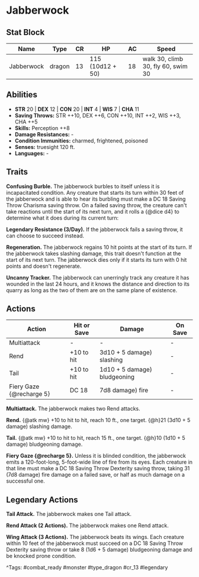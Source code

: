 # Jabberwock

## Stat Block

| Name | Type | CR | HP | AC | Speed |
|------|------|----|----|----|-------|
| Jabberwock | dragon | 13 | 115 (10d12 + 50) | 18 | walk 30, climb 30, fly 60, swim 30 |

## Abilities

- **STR** 20 | **DEX** 12 | **CON** 20 | **INT** 4 | **WIS** 7 | **CHA** 11
- **Saving Throws:** STR ++10, DEX ++6, CON ++10, INT ++2, WIS ++3, CHA ++5  
- **Skills:** Perception ++8  
- **Damage Resistances:** -  
- **Condition Immunities:** charmed, frightened, poisoned  
- **Senses:** truesight 120 ft.  
- **Languages:** -

## Traits

**Confusing Burble.** The jabberwock burbles to itself unless it is incapacitated condition. Any creature that starts its turn within 30 feet of the jabberwock and is able to hear its burbling must make a DC 18 Saving Throw Charisma saving throw. On a failed saving throw, the creature can't take reactions until the start of its next turn, and it rolls a {@dice d4} to determine what it does during its current turn:

**Legendary Resistance (3/Day).** If the jabberwock fails a saving throw, it can choose to succeed instead.

**Regeneration.** The jabberwock regains 10 hit points at the start of its turn. If the jabberwock takes slashing damage, this trait doesn't function at the start of its next turn. The jabberwock dies only if it starts its turn with 0 hit points and doesn't regenerate.

**Uncanny Tracker.** The jabberwock can unerringly track any creature it has wounded in the last 24 hours, and it knows the distance and direction to its quarry as long as the two of them are on the same plane of existence.


## Actions

| Action | Hit or Save | Damage | On Save |
|--------|--------------|--------|----------|
| Multiattack | - | - | - |
| Rend | +10 to hit | 3d10 + 5 damage) slashing | - |
| Tail | +10 to hit | 1d10 + 5 damage) bludgeoning | - |
| Fiery Gaze {@recharge 5} | DC 18 | 7d8 damage) fire | - |

**Multiattack.** The jabberwock makes two Rend attacks.

**Rend.** {@atk mw} +10 to hit to hit, reach 10 ft., one target. {@h}21 (3d10 + 5 damage) slashing damage.

**Tail.** {@atk mw} +10 to hit to hit, reach 15 ft., one target. {@h}10 (1d10 + 5 damage) bludgeoning damage.

**Fiery Gaze {@recharge 5}.** Unless it is blinded condition, the jabberwock emits a 120-foot-long, 5-foot-wide line of fire from its eyes. Each creature in that line must make a DC 18 Saving Throw Dexterity saving throw, taking 31 (7d8 damage) fire damage on a failed save, or half as much damage on a successful one.

## Legendary Actions

**Tail Attack.** The jabberwock makes one Tail attack.

**Rend Attack (2 Actions).** The jabberwock makes one Rend attack.

**Wing Attack (3 Actions).** The jabberwock beats its wings. Each creature within 10 feet of the jabberwock must succeed on a DC 18 Saving Throw Dexterity saving throw or take 8 (1d6 + 5 damage) bludgeoning damage and be knocked prone condition.



^Tags: #combat_ready #monster #type_dragon #cr_13 #legendary